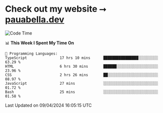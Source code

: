 # Check out my website ⭢ [pauabella.dev](https://pauabella.dev)

<!--START_SECTION:waka-->
![Code Time](http://img.shields.io/badge/Code%20Time-3%2C191%20hrs%2044%20mins-blue)

📊 **This Week I Spent My Time On** 

```text
💬 Programming Languages: 
TypeScript               17 hrs 10 mins      ████████████████░░░░░░░░░   63.29 % 
HTML                     6 hrs 30 mins       ██████░░░░░░░░░░░░░░░░░░░   23.96 % 
CSS                      2 hrs 26 mins       ██░░░░░░░░░░░░░░░░░░░░░░░   08.97 % 
JavaScript               27 mins             ░░░░░░░░░░░░░░░░░░░░░░░░░   01.72 % 
Bash                     25 mins             ░░░░░░░░░░░░░░░░░░░░░░░░░   01.58 % 
```


 Last Updated on 09/04/2024 16:05:15 UTC
<!--END_SECTION:waka-->
